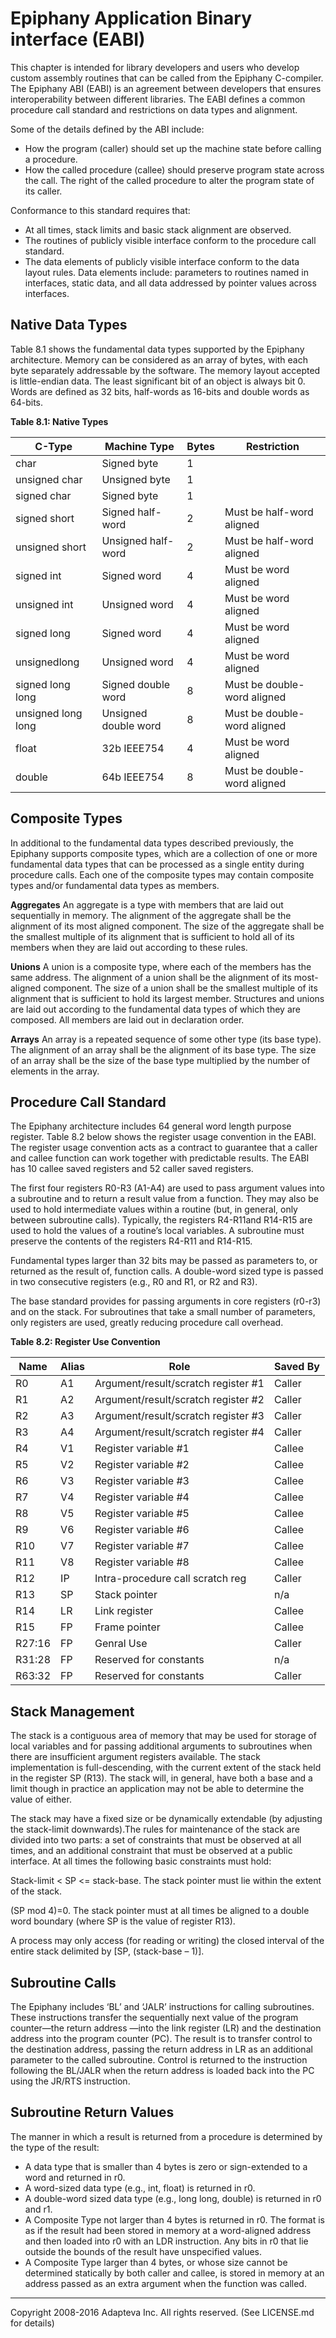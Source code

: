 Epiphany Application Binary interface (EABI)
============================================================================

This chapter is intended for library developers and users who develop custom assembly routines that can be called from the Epiphany C-compiler. The Epiphany ABI (EABI) is an agreement between developers that ensures interoperability between different libraries. The EABI defines a common procedure call standard and restrictions on data types and alignment.

Some of the details defined by the ABI include:

* How the program (caller) should set up the machine state before calling a procedure.
* How the called procedure (callee) should preserve program state across the call. The right of the called procedure to alter the program state of its caller.

Conformance to this standard requires that:
* At all times, stack limits and basic stack alignment are observed.
* The routines of publicly visible interface conform to the procedure call standard.
* The data elements of publicly visible interface conform to the data layout rules. Data elements include: parameters to routines named in interfaces, static data, and all data addressed by pointer values across interfaces.


## Native Data Types

Table 8.1 shows the fundamental data types supported by the Epiphany architecture. Memory can be considered as an array of bytes, with each byte separately addressable by the software. The memory layout accepted is little-endian data. The least significant bit of an object is always bit 0. Words are defined as 32 bits, half-words as 16-bits and double words as 64-bits.

**Table 8.1: Native Types**

| C-Type             |Machine Type         |Bytes| Restriction                 |
|--------------------|---------------------|-----|-----------------------------|
| char               |Signed byte          | 1   |                             |
| unsigned char      |Unsigned byte        | 1   |                             | 
| signed char        |Signed byte          | 1   |                             |
| signed short       |Signed half-word     | 2   | Must be half-word aligned   |
| unsigned short     |Unsigned half-word   | 2   | Must be half-word aligned   |
| signed int         |Signed word          | 4   | Must be word aligned        |
| unsigned int       |Unsigned word        | 4   | Must be word aligned        |
| signed long        |Signed word          | 4   | Must be word aligned        |
| unsignedlong       |Unsigned word        | 4   | Must be word aligned        |
| signed long   long |Signed double word   | 8   | Must be double-word aligned |
| unsigned long long |Unsigned double word | 8   | Must be double-word aligned |
| float              |32b IEEE754          | 4   | Must be word aligned        |
| double             |64b IEEE754          | 8   | Must be double-word aligned |

## Composite Types

In additional to the fundamental data types described previously, the Epiphany supports composite types, which are a collection of one or more fundamental data types that can be processed as a single entity during procedure calls. Each one of the composite types may contain composite types and/or fundamental data types as members.

**Aggregates**
An aggregate is a type with members that are laid out sequentially in memory. The alignment of the aggregate shall be the alignment of its most aligned component. The size of the aggregate shall be the smallest multiple of its alignment that is sufficient to hold all of its members when they are laid out according to these rules.

**Unions**
A union is a composite type, where each of the members has the same address. The alignment of a union shall be the alignment of its most-aligned component. The size of a union shall be the smallest multiple of its alignment that is sufficient to hold its largest member. Structures and unions are laid out according to the fundamental data types of which they are composed. All members are laid out in declaration order.

**Arrays**
An array is a repeated sequence of some other type (its base type). The alignment of an array shall be the alignment of its base type. The size of an array shall be the size of the base type multiplied by the number of elements in the array.


## Procedure Call Standard
The Epiphany architecture includes 64 general word length purpose register. Table 8.2 below shows the register usage convention in the EABI. The register usage convention acts as a contract to guarantee that a caller and callee function can work together with predictable results. The EABI has 10 callee saved registers and 52 caller saved registers.

The first four registers R0-R3 (A1-A4) are used to pass argument values into a subroutine and to return a result value from a function. They may also be used to hold intermediate values within a routine (but, in general, only between subroutine calls). Typically, the registers R4-R11and R14-R15 are used to hold the values of a routine’s local variables. A subroutine must preserve the contents of the registers R4-R11 and R14-R15.

Fundamental types larger than 32 bits may be passed as parameters to, or returned as the result of, function calls. A double-word sized type is passed in two consecutive registers (e.g., R0 and R1, or R2 and R3).

The base standard provides for passing arguments in core registers (r0-r3) and on the stack. For subroutines that take a small number of parameters, only registers are used, greatly reducing procedure call overhead.

**Table 8.2: Register Use Convention**

| Name   | Alias| Role                               | Saved By |
|--------|------|------------------------------------|----------|
| R0     | A1   | Argument/result/scratch register #1| Caller   |
| R1     | A2   | Argument/result/scratch register #2| Caller   |
| R2     | A3   | Argument/result/scratch register #3| Caller   |
| R3     | A4   | Argument/result/scratch register #4| Caller   | 
| R4     | V1   | Register variable #1               | Callee   |
| R5     | V2   | Register variable #2               | Callee   |
| R6     | V3   | Register variable #3               | Callee   |
| R7     | V4   | Register variable #4               | Callee   |
| R8     | V5   | Register variable #5               | Callee   |
| R9     | V6   | Register variable #6               | Callee   |
| R10    | V7   | Register variable #7               | Callee   |
| R11    | V8   | Register variable #8               | Callee   |
| R12    | IP   | Intra-procedure call scratch reg   | Caller   |
| R13    | SP   | Stack pointer                      | n/a      |
| R14    | LR   | Link register                      | Callee   |
| R15    | FP   | Frame pointer                      | Callee   |
| R27:16 | FP   | Genral Use                         | Caller   |
| R31:28 | FP   | Reserved for constants             | n/a      |
| R63:32 | FP   | Reserved for constants             | Caller   |

## Stack Management

The stack is a contiguous area of memory that may be used for storage of local variables and for passing additional arguments to subroutines when there are insufficient argument registers available. The stack implementation is full-descending, with the current extent of the stack held in the register SP (R13). The stack will, in general, have both a base and a limit though in practice an application may not be able to determine the value of either.

The stack may have a fixed size or be dynamically extendable (by adjusting the stack-limit downwards).The rules for maintenance of the stack are divided into two parts: a set of constraints that must be observed at all times, and an additional constraint that must be observed at a public interface. At all times the following basic constraints must hold:

Stack-limit < SP <= stack-base. The stack pointer must lie within the extent of the stack.

(SP mod 4)=0. The stack pointer must at all times be aligned to a double word boundary (where SP is the value of register R13).

A process may only access (for reading or writing) the closed interval of the entire stack delimited by [SP, (stack-base – 1)].

## Subroutine Calls

The Epiphany includes ‘BL’ and ‘JALR’ instructions for calling subroutines. These instructions transfer the sequentially next value of the program counter—the return address —into the link register (LR) and the destination address into the program counter (PC). The result is to transfer control to the destination address, passing the return address in LR as an additional parameter to the called subroutine. Control is returned to the instruction following the BL/JALR when the return address is loaded back into the PC using the JR/RTS instruction.


## Subroutine Return Values

The manner in which a result is returned from a procedure is determined by the type of the result:

* A data type that is smaller than 4 bytes is zero or sign-extended to a word and returned in r0.
* A word-sized data type (e.g., int, float) is returned in r0.
* A double-word sized data type (e.g., long long, double) is returned in r0 and r1.
* A Composite Type not larger than 4 bytes is returned in r0. The format is as if the result had been stored in memory at a word-aligned address and then loaded into r0 with an LDR instruction. Any bits in r0 that lie outside the bounds of the result have unspecified values.
* A Composite Type larger than 4 bytes, or whose size cannot be determined statically by both caller and callee, is stored in memory at an address passed as an extra argument when the function was called. 

----
Copyright 2008-2016 Adapteva Inc. All rights reserved.
(See LICENSE.md for details)


